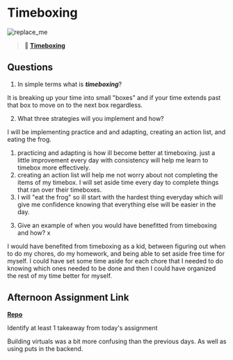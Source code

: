 # Timeboxing

![replace_me](https://codeworks.blob.core.windows.net/public/assets/img/illustrations/placeholder.svg)
> **📖 [Timeboxing](https://codeworksacademy.com/fs-student-guide/resources/wk5/03-Timeboxing)**

## Questions

1. In simple terms what is ***timeboxing***?

It is breaking up your time into small "boxes" and if your time extends past that box to move on to the next box regardless.

2. What three strategies will you implement and how?

I will be implementing practice and and adapting, creating an action list, and eating the frog.
1) practicing and adapting is how ill become better at timeboxing. just a little improvement every day with consistency will help me learn to timebox more effectively. 
2) creating an action list will help me not worry about not completing the items of my timebox. I will set aside time every day to complete things that ran over their timeboxes.
3) I will "eat the frog" so ill start with the hardest thing everyday which will give me confidence knowing that everything else will be easier in the day.

3. Give an example of when you would have benefitted from timeboxing and how? x

I would have benefited from timeboxing as a kid, between figuring out when to do my chores, do my homework, and being able to set aside free time for myself. I could have set some time aside for each chore that I needed to do knowing which ones needed to be done and then I could have organized the rest of my time better for myself.

## Afternoon Assignment Link

**[Repo](https://github.com/Alexmquan/planets_3_22_2023)**

Identify at least 1 takeaway from today's assignment

Building virtuals was a bit more confusing than the previous days. As well as using puts in the backend.